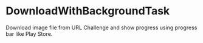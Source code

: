 # DownloadWithBackgroundTask
Download image file from URL Challenge and show progress using progress bar like Play Store.
